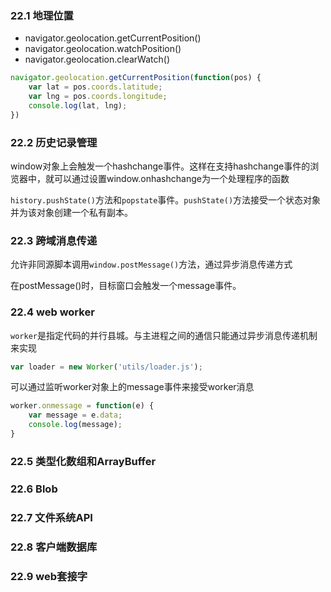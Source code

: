 ### 22.1 地理位置
- navigator.geolocation.getCurrentPosition()
- navigator.geolocation.watchPosition()
- navigator.geolocation.clearWatch()

```js
navigator.geolocation.getCurrentPosition(function(pos) {
    var lat = pos.coords.latitude;
    var lng = pos.coords.longitude;
    console.log(lat, lng);
})
```

### 22.2 历史记录管理
window对象上会触发一个hashchange事件。这样在支持hashchange事件的浏览器中，就可以通过设置window.onhashchange为一个处理程序的函数

`history.pushState()`方法和`popstate`事件。`pushState()`方法接受一个状态对象并为该对象创建一个私有副本。

### 22.3 跨域消息传递
允许非同源脚本调用`window.postMessage()`方法，通过异步消息传递方式

在postMessage()时，目标窗口会触发一个message事件。

### 22.4 web worker
`worker`是指定代码的并行县城。与主进程之间的通信只能通过异步消息传递机制来实现

```js
var loader = new Worker('utils/loader.js');
```

可以通过监听worker对象上的message事件来接受worker消息

```js
worker.onmessage = function(e) {
    var message = e.data;
    console.log(message);
}
```

### 22.5 类型化数组和ArrayBuffer


### 22.6 Blob

### 22.7 文件系统API

### 22.8 客户端数据库

### 22.9 web套接字